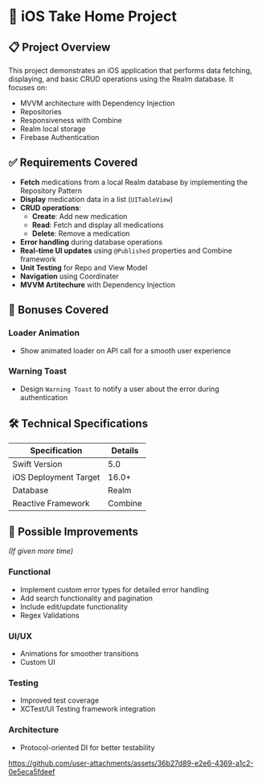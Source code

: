# 📱 iOS Take Home Project

## 📋 Project Overview
This project demonstrates an iOS application that performs data fetching, displaying, and basic CRUD operations using the Realm database. It focuses on:
- MVVM architecture with Dependency Injection
- Repositories
- Responsiveness with Combine
- Realm local storage
- Firebase Authentication

## ✅ Requirements Covered
- **Fetch** medications from a local Realm database by implementing the Repository Pattern
- **Display** medication data in a list (`UITableView`)
- **CRUD operations**:
  - **Create**: Add new medication
  - **Read**: Fetch and display all medications
  - **Delete**: Remove a medication
- **Error handling** during database operations
- **Real-time UI updates** using `@Published` properties and Combine framework
- **Unit Testing** for Repo and View Model
- **Navigation** using Coordinater
- **MVVM Artitechure** with Dependency Injection


## 🎯 Bonuses Covered
### Loader Animation
- Show animated loader on API call for a smooth user experience
### Warning Toast
- Design `Warning Toast` to notify a user about the error during authentication

## 🛠 Technical Specifications
| Specification          | Details               |
|------------------------|-----------------------|
| Swift Version          | 5.0                   |
| iOS Deployment Target  | 16.0+                 |
| Database               | Realm                 |
| Reactive Framework     | Combine               |

## 🚀 Possible Improvements
_(If given more time)_

### Functional
- Implement custom error types for detailed error handling
- Add search functionality and pagination
- Include edit/update functionality
- Regex Validations

### UI/UX
- Animations for smoother transitions
- Custom UI

### Testing
- Improved test coverage
- XCTest/UI Testing framework integration

### Architecture
- Protocol-oriented DI for better testability

https://github.com/user-attachments/assets/36b27d89-e2e6-4369-a1c2-0e5eca5fdeef

